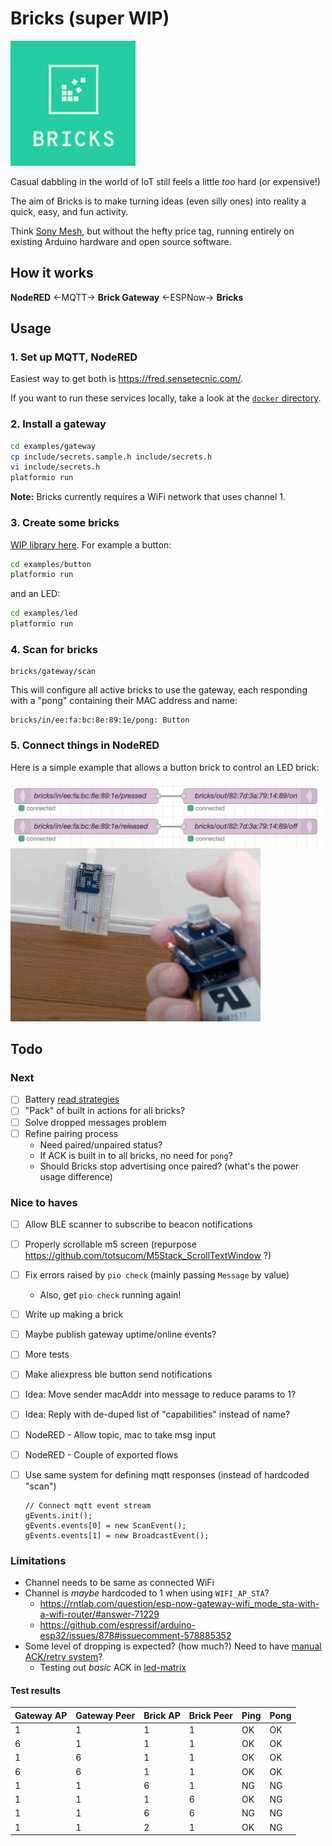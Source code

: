 # Bricks (super WIP)
<img src=logo.png width=200>

Casual dabbling in the world of IoT still feels a little _too_ hard (or expensive!)

The aim of Bricks is to make turning ideas (even silly ones) into
reality a quick, easy, and fun activity.

Think [Sony Mesh](https://meshprj.com/), but without the hefty price tag,
running entirely on existing Arduino hardware and open source software.

## How it works

**NodeRED** ←MQTT→ **Brick Gateway** ←ESPNow→ **Bricks**

## Usage

### 1. Set up MQTT, NodeRED

Easiest way to get both is https://fred.sensetecnic.com/.

If you want to run these services locally, take a look at the [`docker` directory](/docker).

### 2. Install a gateway

```bash
cd examples/gateway
cp include/secrets.sample.h include/secrets.h
vi include/secrets.h
platformio run
```

**Note:** Bricks currently requires a WiFi network that uses channel 1.

### 3. Create some bricks

[WIP library here](/examples).
For example a button:

```bash
cd examples/button
platformio run
```

and an LED:

```bash
cd examples/led
platformio run
```

### 4. Scan for bricks

```mqtt
bricks/gateway/scan
```

This will configure all active bricks to use the gateway,
each responding with a "pong" containing their MAC address and name:

```mqtt
bricks/in/ee:fa:bc:8e:89:1e/pong: Button
```

### 5. Connect things in NodeRED

Here is a simple example that allows a button brick to control an LED
brick:

<img src=example.png width=500>
<img src=example.gif width=400>


## Todo

### Next
- [ ] Battery [read strategies](https://github.com/balvig/bricks/compare/battery)
- [ ] "Pack" of built in actions for all bricks?
- [ ] Solve dropped messages problem
- [ ] Refine pairing process
  - Need paired/unpaired status?
  - If ACK is built in to all bricks, no need for `pong`?
  - Should Bricks stop advertising once paired? (what's the power usage difference)

### Nice to haves
- [ ] Allow BLE scanner to subscribe to beacon notifications
- [ ] Properly scrollable m5 screen (repurpose https://github.com/totsucom/M5Stack_ScrollTextWindow ?)
- [ ] Fix errors raised by `pio check` (mainly passing `Message` by value)
  - Also, get `pio check` running again!
- [ ] Write up making a brick
- [ ] Maybe publish gateway uptime/online events?
- [ ] More tests
- [ ] Make aliexpress ble button send notifications
- [ ] Idea: Move sender macAddr into message to reduce params to 1?
- [ ] Idea: Reply with de-duped list of "capabilities" instead of name?
- [ ] NodeRED - Allow topic, mac to take msg input
- [ ] NodeRED - Couple of exported flows
- [ ] Use same system for defining mqtt responses (instead of hardcoded "scan")
  ```
  // Connect mqtt event stream
  gEvents.init();
  gEvents.events[0] = new ScanEvent();
  gEvents.events[1] = new BroadcastEvent();
  ```


### Limitations
- Channel needs to be same as connected WiFi
- Channel is _maybe_ hardcoded to 1 when using `WIFI_AP_STA`?
  - https://rntlab.com/question/esp-now-gateway-wifi_mode_sta-with-a-wifi-router/#answer-71229
  - https://github.com/espressif/arduino-esp32/issues/878#issuecomment-578885352
- Some level of dropping is expected? (how much?) Need to have [manual ACK/retry system](https://docs.espressif.com/projects/esp-idf/en/latest/esp32/api-reference/network/esp_now.html#send-esp-now-data)?
  - Testing out _basic_ ACK in [led-matrix](examples/led-matrix)

#### Test results

| Gateway AP | Gateway Peer | Brick AP | Brick Peer | Ping | Pong |
|------------|--------------|----------|------------|------|------|
| 1          | 1            | 1        | 1          | OK   | OK   |
| 6          | 1            | 1        | 1          | OK   | OK   |
| 1          | 6            | 1        | 1          | OK   | OK   |
| 6          | 6            | 1        | 1          | OK   | OK   |
| 1          | 1            | 6        | 1          | NG   | NG   |
| 1          | 1            | 1        | 6          | OK   | NG   |
| 1          | 1            | 6        | 6          | NG   | NG   |
| 1          | 1            | 2        | 1          | OK   | NG   |
